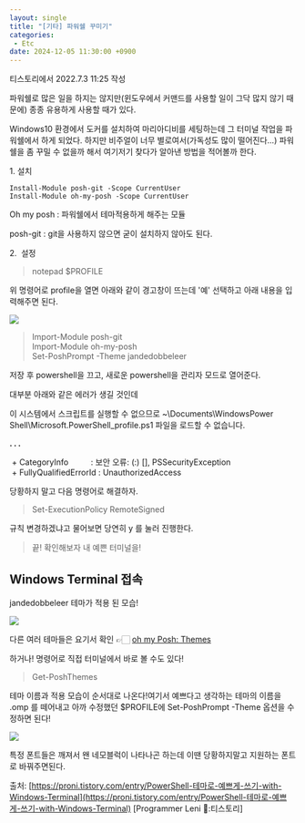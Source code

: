 ```yaml
---
layout: single
title: "[기타] 파워쉘 꾸미기"
categories: 
 - Etc
date: 2024-12-05 11:30:00 +0900
---
```

티스토리에서 2022.7.3 11:25 작성

파워쉘로 많은 일을 하지는 않지만(윈도우에서 커맨드를 사용할 일이 그닥 많지 않기 때문에) 종종 유용하게 사용할 때가 있다. 

Windows10 환경에서 도커를 설치하여 마리아디비를 세팅하는데 그 터미널 작업을 파워쉘에서 하게 되었다. 하지만 비주얼이 너무 별로여서(가독성도 많이 떨어진다...) 파워쉘을 좀 꾸밀 수 없을까 해서 여기저기 찾다가 알아낸 방법을 적어볼까 한다.

1\. 설치

```
Install-Module posh-git -Scope CurrentUser
Install-Module oh-my-posh -Scope CurrentUser
```

Oh my posh : 파워쉘에서 테마적용하게 해주는 모듈

posh-git : git을 사용하지 않으면 굳이 설치하지 않아도 된다.

2.  설정

> notepad $PROFILE

위 명령어로 profile을 열면 아래와 같이 경고창이 뜨는데 '예' 선택하고 아래 내용을 입력해주면 된다.

![](https://blog.kakaocdn.net/dn/Q9009/btqZRrjAeqd/Xv866mr9ZW4wga3ezOgne1/img.png)

> Import-Module posh-git  
> Import-Module oh-my-posh  
> Set-PoshPrompt -Theme jandedobbeleer

저장 후 powershell을 끄고, 새로운 powershell을 관리자 모드로 열어준다.

대부분 아래와 같은 에러가 생길 것인데

이 시스템에서 스크립트를 실행할 수 없으므로 ~\\Documents\\WindowsPower  
Shell\\Microsoft.PowerShell\_profile.ps1 파일을 로드할 수 없습니다.

**. . .**

 + CategoryInfo          : 보안 오류: (:) \[\], PSSecurityException  
 + FullyQualifiedErrorId : UnauthorizedAccess

당황하지 말고 다음 명령어로 해결하자.

> Set-ExecutionPolicy RemoteSigned

규칙 변경하겠냐고 물어보면 당연히 y 를 눌러 진행한다.

> 끝! 확인해보자 내 예쁜 터미널을!

## Windows Terminal 접속

jandedobbeleer 테마가 적용 된 모습!

![](https://blog.kakaocdn.net/dn/dzVcre/btqZMninw8o/doHwXd7j0L6G9M90SSAnPk/img.png)

다른 여러 테마들은 요기서 확인 👉🏻 [oh my Posh: Themes](https://ohmyposh.dev/docs/themes)

하거나! 명령어로 직접 터미널에서 바로 볼 수도 있다!

> Get-PoshThemes

테마 이름과 적용 모습이 순서대로 나온다!여기서 예쁘다고 생각하는 테마의 이름을 .omp 를 떼어내고 아까 수정했던 $PROFILE에 Set-PoshPrompt -Theme 옵션을 수정하면 된다!

![](https://blog.kakaocdn.net/dn/cGthPJ/btqZLtiSQn5/Zn0JSO6A9haeYDDKfLFe9K/img.png)

특정 폰트들은 깨져서 왠 네모블럭이 나타나곤 하는데 이땐 당황하지말고 지원하는 폰트로 바꿔주면된다.

출처: [https://proni.tistory.com/entry/PowerShell-테마로-예쁘게-쓰기-with-Windows-Terminal](https://proni.tistory.com/entry/PowerShell-테마로-예쁘게-쓰기-with-Windows-Terminal) \[Programmer Leni 🤪:티스토리\]